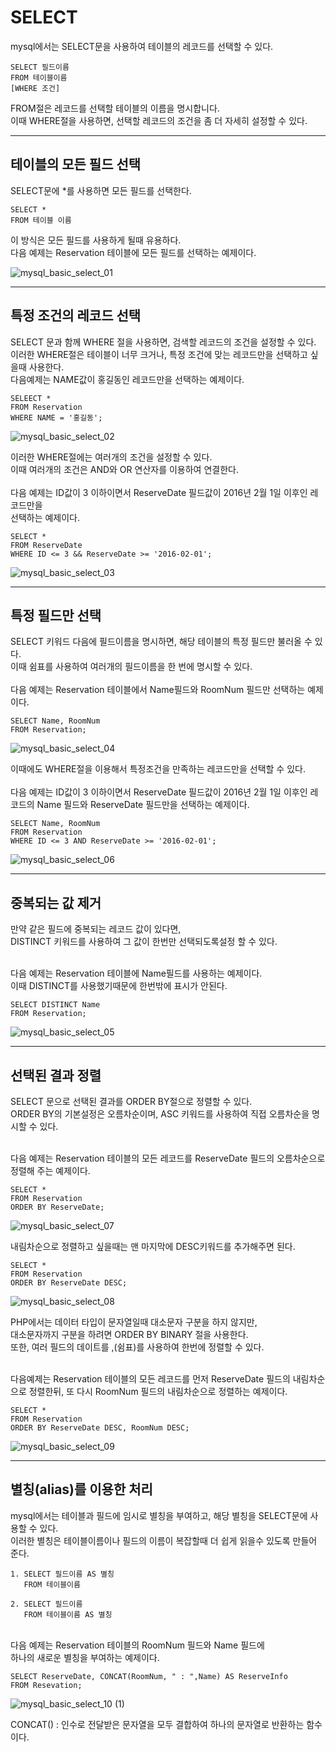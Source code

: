 # SELECT

mysql에서는 SELECT문을 사용하여 테이블의 레코드를 선택할 수 있다.

    SELECT 필드이름
    FROM 테이블이름
    [WHERE 조건]

FROM절은 레코드를 선택할 테이블의 이름을 명시합니다.
<BR>이때 WHERE절을 사용하면, 선택할 레코드의 조건을 좀 더 자세히 설정할 수 있다. 

---

## 테이블의 모든 필드 선택
SELECT문에 *를 사용하면 모든 필드를 선택한다.
```mysql
SELECT *
FROM 테이블 이름
```

이 방식은 모든 필드를 사용하게 될때 유용하다.<br>
다음 예제는 Reservation 테이블에 모든 필드를 선택하는 예제이다.

![mysql_basic_select_01](https://user-images.githubusercontent.com/82089918/153124236-e85085a5-aaee-481a-9642-2dd4cf597b98.jpg)

---
## 특정 조건의 레코드 선택

SELECT 문과 함께 WHERE 절을 사용하면, 검색할 레코드의 조건을 설정할 수 있다. <BR>이러한 WHERE절은 테이블이 너무 크거나, 특정 조건에 맞는 레코드만을 선택하고 싶을때 사용한다.
<BR>다음예제는 NAME값이 홍길동인 레코드만을 선택하는 예제이다.

    SELEECT *
    FROM Reservation
    WHERE NAME = '홍길동';

![mysql_basic_select_02](https://user-images.githubusercontent.com/82089918/153125848-ce58af62-2481-4ecc-8ca1-d1f591751946.jpg)

이러한 WHERE절에는 여러개의 조건을 설정할 수 있다.<BR>
이때 여러개의 조건은 AND와 OR 연산자를 이용하여 연결한다.
<BR><BR>다음 예제는 ID값이 3 이하이면서 ReserveDate 필드값이 2016년 2월 1일 이후인 레코드만을 <br>선택하는 예제이다.

    SELECT *
    FROM ReserveDate
    WHERE ID <= 3 && ReserveDate >= '2016-02-01';

![mysql_basic_select_03](https://user-images.githubusercontent.com/82089918/153126363-9474c131-c597-41a3-8218-6b3b83f01b63.jpg)

---

## 특정 필드만 선택

SELECT 키워드 다음에 필드이름을 명시하면, 해당 테이블의 특정 필드만 불러올 수 있다.<BR>
이때 쉼표를 사용하여 여러개의 필드이름을 한 번에 명시할 수 있다.
<BR><BR>다음 예제는 Reservation 테이블에서 Name필드와 RoomNum 필드만 선택하는 예제이다.

    SELECT Name, RoomNum
    FROM Reservation;

![mysql_basic_select_04](https://user-images.githubusercontent.com/82089918/153126933-324640f7-f02d-407b-9b7c-95b92252ea4b.jpg)

이때에도 WHERE절을 이용해서 특정조건을 만족하는 레코드만을 선택할 수 있다.
<BR><BR>다음 예제는 ID값이 3 이하이면서 ReserveDate 필드값이 2016년 2월 1일 이후인 레코드의 Name 필드와 ReserveDate 필드만을 선택하는 예제이다.

    SELECT Name, RoomNum
    FROM Reservation
    WHERE ID <= 3 AND ReserveDate >= '2016-02-01';

![mysql_basic_select_06](https://user-images.githubusercontent.com/82089918/153127297-626c0220-a4e3-4039-a350-5d93656933fd.jpg)

---

## 중복되는 값 제거
만약 같은 필드에 중복되는 레코드 값이 있다면, <BR>DISTINCT 키워드를 사용하여 그 값이 한번만 선택되도록설정 할 수 있다.

<BR>다음 예제는 Reservation 테이블에 Name필드를 사용하는 예제이다. <BR>이때 DISTINCT를 사용했기때문에 한번밖에 표시가 안된다.

    SELECT DISTINCT Name
    FROM Reservation;

![mysql_basic_select_05](https://user-images.githubusercontent.com/82089918/153128034-93003587-2bfb-4673-a7ad-a905bcdc1c9e.jpg)

--- 

## 선택된 결과 정렬

SELECT 문으로 선택된 결과를 ORDER BY절으로 정렬할 수 있다.
<BR>ORDER BY의 기본설정은 오름차순이며, ASC 키워드를 사용하여 직접 오름차순을 명시할 수 있다.

<BR>다음 예제는 Reservation 테이블의 모든 레코드를 ReserveDate 필드의 오름차순으로 정렬해 주는 예제이다.

    SELECT *
    FROM Reservation
    ORDER BY ReserveDate;

![mysql_basic_select_07](https://user-images.githubusercontent.com/82089918/153128796-34f256d5-8f66-446e-a6cc-0467994c7542.jpg)

내림차순으로 정렬하고 싶을때는 맨 마지막에 DESC키워드를 추가해주면 된다.

    SELECT *
    FROM Reservation
    ORDER BY ReserveDate DESC;

![mysql_basic_select_08](https://user-images.githubusercontent.com/82089918/153128992-040008c7-0359-453c-a526-80a3d6e8336f.jpg)


PHP에서는 데이터 타입이 문자열일때 대소문자 구분을 하지 않지만,<BR>대소문자까지 구분을 하려면 ORDER BY BINARY 절을 사용한다.
<BR>또한, 여러 필드의 데이트를 ,(쉼표)를 사용하여 한번에 정렬할 수 있다.

<BR>다음예제는 Reservation 테이블의 모든 레코드를 먼저 ReserveDate 필드의 내림차순으로 정렬한뒤, 또 다시 RoomNum 필드의 내림차순으로 정렬하는 예제이다.

    SELECT *
    FROM Reservation
    ORDER BY ReserveDate DESC, RoomNum DESC;

![mysql_basic_select_09](https://user-images.githubusercontent.com/82089918/153131927-b9d64dee-032a-4232-ae00-fde0bff12fd8.jpg)

---

## 별칭(alias)를 이용한 처리

mysql에서는 테이블과 필드에 임시로 별칭을 부여하고, 해당 별칭을 SELECT문에 사용할 수 있다. <BR>이러한 별칭은 테이블이름이나 필드의 이름이 복잡할때 더 쉽게 읽을수 있도록 만들어 준다.

    1. SELECT 필드이름 AS 별칭
       FROM 테이블이름

    2. SELECT 필드이름
       FROM 테이블이름 AS 별칭

<br>다음 예제는 Reservation 테이블의 RoomNum 필드와 Name 필드에<br> 하나의 새로운 별칭을 부여하는 예제이다.

    SELECT ReserveDate, CONCAT(RoomNum, " : ",Name) AS ReserveInfo
    FROM Resevation;

![mysql_basic_select_10 (1)](https://user-images.githubusercontent.com/82089918/153132890-dd17c85a-df98-40b5-8913-a17915857636.jpg)


CONCAT() : 인수로 전달받은 문자열을 모두 결합하여 하나의 문자열로 반환하는 함수이다.